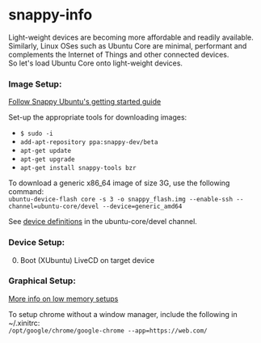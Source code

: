 # snappy-info
Light-weight devices are becoming more affordable and readily available. Similarly, Linux OSes such as Ubuntu Core are minimal, performant and complements the Internet of Things and other connected devices.  
So let's load Ubuntu Core onto light-weight devices.

### Image Setup:
[Follow Snappy Ubuntu's getting started guide](https://developer.ubuntu.com/en/snappy/start/)

Set-up the appropriate tools for downloading images:
- `$ sudo -i`
- `add-apt-repository ppa:snappy-dev/beta`
- `apt-get update`
- `apt-get upgrade`
- `apt-get install snappy-tools bzr`

To download a generic x86_64 image of size 3G, use the following command:  
`ubuntu-device-flash core -s 3 -o snappy_flash.img --enable-ssh --channel=ubuntu-core/devel --device=generic_amd64`

See [device definitions](http://system-image.ubuntu.com/channels.json) in the ubuntu-core/devel channel.

### Device Setup:
0. Boot (XUbuntu) LiveCD on target device


### Graphical Setup:

[More info on low memory setups](https://help.ubuntu.com/community/Installation/LowMemorySystems)

To setup chrome without a window manager, include the following in ~/.xinitrc:  
`/opt/google/chrome/google-chrome --app=https://web.com/`

